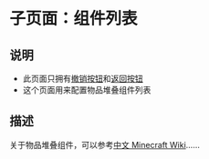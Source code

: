 # 子页面：组件列表

## 说明

- 此页面只拥有[撤销按钮](/GUI/设置界面/界面框架.md#撤销)和[返回按钮](/GUI/设置界面/界面框架.md#返回)
- 这个页面用来配置物品堆叠组件列表

## 描述

关于物品堆叠组件，可以参考[中文 Minecraft Wiki](https://zh.minecraft.wiki/w/%E7%89%A9%E5%93%81%E5%A0%86%E5%8F%A0%E7%BB%84%E4%BB%B6)……